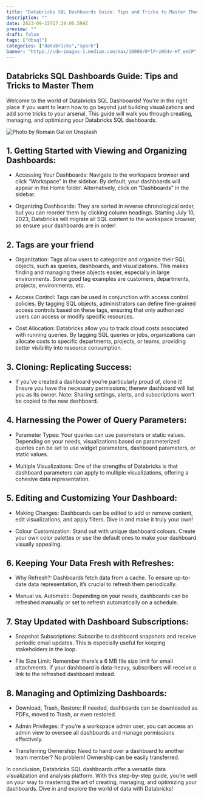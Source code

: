 ```yaml
---
title: "Databricks SQL Dashboards Guide: Tips and Tricks to Master Thems"
description: ""
date: 2023-09-15T17:29:06.599Z
preview: ""
draft: false
tags: ["dbsql"]
categories: ["databricks","spark"]
banner: "https://cdn-images-1.medium.com/max/10000/0*lFrzWG4v-HT_emCP"
---
```


## Databricks SQL Dashboards Guide: Tips and Tricks to Master Them

Welcome to the world of Databricks SQL Dashboards! You're in the right place if you want to learn how to go beyond just building visualizations and add some tricks to your arsenal. This guide will walk you through creating, managing, and optimizing your Databricks SQL dashboards.

![Photo by [Romain Gal](https://unsplash.com/@wamstudio?utm_source=medium&utm_medium=referral) on [Unsplash](https://unsplash.com?utm_source=medium&utm_medium=referral)](https://cdn-images-1.medium.com/max/10000/0*lFrzWG4v-HT_emCP)

## 1. Getting Started with Viewing and Organizing Dashboards:

* Accessing Your Dashboards: Navigate to the workspace browser and click “Workspace” in the sidebar. By default, your dashboards will appear in the Home folder. Alternatively, click on “Dashboards” in the sidebar.

* Organizing Dashboards: They are sorted in reverse chronological order, but you can reorder them by clicking column headings. Starting July 10, 2023, Databricks will migrate all SQL content to the workspace browser, so ensure your dashboards are in order!

## 2. Tags are your friend

* Organization: Tags allow users to categorize and organize their SQL objects, such as queries, dashboards, and visualizations. This makes finding and managing these objects easier, especially in large environments. Some good tag examples are customers, departments, projects, environments, etc.

* Access Control: Tags can be used in conjunction with access control policies. By tagging SQL objects, administrators can define fine-grained access controls based on these tags, ensuring that only authorized users can access or modify specific resources.

* Cost Allocation: Databricks allow you to track cloud costs associated with running queries. By tagging SQL queries or jobs, organizations can allocate costs to specific departments, projects, or teams, providing better visibility into resource consumption.

## 3. Cloning: Replicating Success:

* If you’ve created a dashboard you’re particularly proud of, clone it! Ensure you have the necessary permissions; thenew dashboard will list you as its owner. Note: Sharing settings, alerts, and subscriptions won’t be copied to the new dashboard.

## 4. Harnessing the Power of Query Parameters:

* Parameter Types: Your queries can use parameters or static values. Depending on your needs, visualizations based on parameterized queries can be set to use widget parameters, dashboard parameters, or static values.

* Multiple Visualizations: One of the strengths of Databricks is that dashboard parameters can apply to multiple visualizations, offering a cohesive data representation.

## 5. Editing and Customizing Your Dashboard:

* Making Changes: Dashboards can be edited to add or remove content, edit visualizations, and apply filters. Dive in and make it truly your own!

* Colour Customization: Stand out with unique dashboard colours. Create your own color palettes or use the default ones to make your dashboard visually appealing.

## 6. Keeping Your Data Fresh with Refreshes:

* Why Refresh?: Dashboards fetch data from a cache. To ensure up-to-date data representation, it’s crucial to refresh them periodically.

* Manual vs. Automatic: Depending on your needs, dashboards can be refreshed manually or set to refresh automatically on a schedule.

## 7. Stay Updated with Dashboard Subscriptions:

* Snapshot Subscriptions: Subscribe to dashboard snapshots and receive periodic email updates. This is especially useful for keeping stakeholders in the loop.

* File Size Limit: Remember there’s a 6 MB file size limit for email attachments. If your dashboard is data-heavy, subscribers will receive a link to the refreshed dashboard instead.

## 8. Managing and Optimizing Dashboards:

* Download, Trash, Restore: If needed, dashboards can be downloaded as PDFs, moved to Trash, or even restored.

* Admin Privileges: If you’re a workspace admin user, you can access an admin view to oversee all dashboards and manage permissions effectively.

* Transferring Ownership: Need to hand over a dashboard to another team member? No problem! Ownership can be easily transferred.

In conclusion, Databricks SQL dashboards offer a versatile data visualization and analysis platform. With this step-by-step guide, you’re well on your way to mastering the art of creating, managing, and optimizing your dashboards. Dive in and explore the world of data with Databricks!
